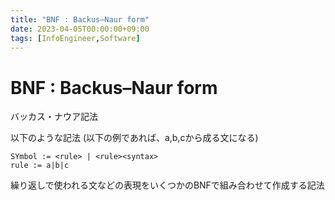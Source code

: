 ```yaml
---
title: "BNF : Backus–Naur form"
date: 2023-04-05T00:00:00+09:00
tags: [InfoEngineer,Software]
---
```

# BNF : Backus–Naur form

バッカス・ナウア記法

以下のような記法
(以下の例であれば、a,b,cから成る文になる)
``` 
SYmbol := <rule> | <rule><syntax>
rule := a|b|c
```

繰り返しで使われる文などの表現をいくつかのBNFで組み合わせて作成する記法